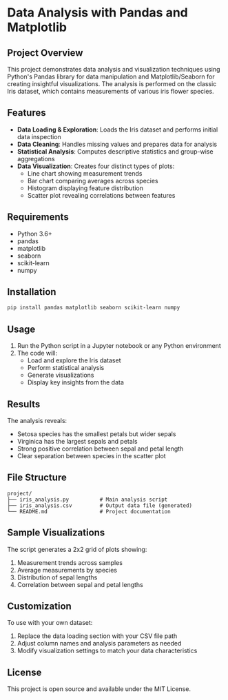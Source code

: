 # Data Analysis with Pandas and Matplotlib

## Project Overview
This project demonstrates data analysis and visualization techniques using Python's Pandas library for data manipulation and Matplotlib/Seaborn for creating insightful visualizations. The analysis is performed on the classic Iris dataset, which contains measurements of various iris flower species.

## Features
- **Data Loading & Exploration**: Loads the Iris dataset and performs initial data inspection
- **Data Cleaning**: Handles missing values and prepares data for analysis
- **Statistical Analysis**: Computes descriptive statistics and group-wise aggregations
- **Data Visualization**: Creates four distinct types of plots:
  - Line chart showing measurement trends
  - Bar chart comparing averages across species
  - Histogram displaying feature distribution
  - Scatter plot revealing correlations between features

## Requirements
- Python 3.6+
- pandas
- matplotlib
- seaborn
- scikit-learn
- numpy

## Installation
```bash
pip install pandas matplotlib seaborn scikit-learn numpy
```

## Usage
1. Run the Python script in a Jupyter notebook or any Python environment
2. The code will:
   - Load and explore the Iris dataset
   - Perform statistical analysis
   - Generate visualizations
   - Display key insights from the data

## Results
The analysis reveals:
- Setosa species has the smallest petals but wider sepals
- Virginica has the largest sepals and petals
- Strong positive correlation between sepal and petal length
- Clear separation between species in the scatter plot

## File Structure
```
project/
├── iris_analysis.py          # Main analysis script
├── iris_analysis.csv         # Output data file (generated)
└── README.md                 # Project documentation
```

## Sample Visualizations
The script generates a 2x2 grid of plots showing:
1. Measurement trends across samples
2. Average measurements by species
3. Distribution of sepal lengths
4. Correlation between sepal and petal lengths

## Customization
To use with your own dataset:
1. Replace the data loading section with your CSV file path
2. Adjust column names and analysis parameters as needed
3. Modify visualization settings to match your data characteristics

## License
This project is open source and available under the MIT License.
